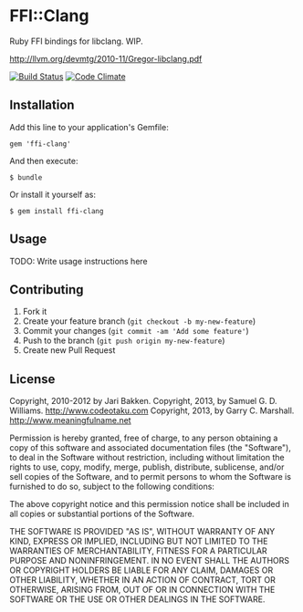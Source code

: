 # FFI::Clang

Ruby FFI bindings for libclang. WIP.

http://llvm.org/devmtg/2010-11/Gregor-libclang.pdf

[![Build Status](https://secure.travis-ci.org/ioquatix/ffi-clang.png)](http://travis-ci.org/ioquatix/ffi-clang)
[![Code Climate](https://codeclimate.com/github/ioquatix/ffi-clang.png)](https://codeclimate.com/github/ioquatix/ffi-clang)

## Installation

Add this line to your application's Gemfile:

    gem 'ffi-clang'

And then execute:

    $ bundle

Or install it yourself as:

    $ gem install ffi-clang

## Usage

TODO: Write usage instructions here

## Contributing

1. Fork it
2. Create your feature branch (`git checkout -b my-new-feature`)
3. Commit your changes (`git commit -am 'Add some feature'`)
4. Push to the branch (`git push origin my-new-feature`)
5. Create new Pull Request

## License

Copyright, 2010-2012 by Jari Bakken.
Copyright, 2013, by Samuel G. D. Williams. <http://www.codeotaku.com>
Copyright, 2013, by Garry C. Marshall. <http://www.meaningfulname.net>

Permission is hereby granted, free of charge, to any person obtaining a copy
of this software and associated documentation files (the "Software"), to deal
in the Software without restriction, including without limitation the rights
to use, copy, modify, merge, publish, distribute, sublicense, and/or sell
copies of the Software, and to permit persons to whom the Software is
furnished to do so, subject to the following conditions:

The above copyright notice and this permission notice shall be included in
all copies or substantial portions of the Software.

THE SOFTWARE IS PROVIDED "AS IS", WITHOUT WARRANTY OF ANY KIND, EXPRESS OR
IMPLIED, INCLUDING BUT NOT LIMITED TO THE WARRANTIES OF MERCHANTABILITY,
FITNESS FOR A PARTICULAR PURPOSE AND NONINFRINGEMENT. IN NO EVENT SHALL THE
AUTHORS OR COPYRIGHT HOLDERS BE LIABLE FOR ANY CLAIM, DAMAGES OR OTHER
LIABILITY, WHETHER IN AN ACTION OF CONTRACT, TORT OR OTHERWISE, ARISING FROM,
OUT OF OR IN CONNECTION WITH THE SOFTWARE OR THE USE OR OTHER DEALINGS IN
THE SOFTWARE.